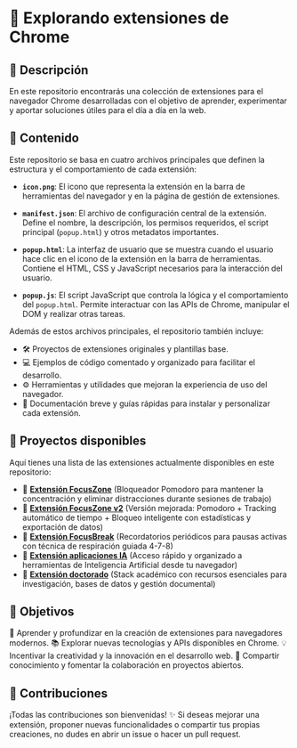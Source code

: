 🧩 Explorando extensiones de Chrome
===================================

## 📌 Descripción

En este repositorio encontrarás una colección de extensiones para el navegador Chrome desarrolladas con el objetivo de aprender, experimentar y aportar soluciones útiles para el día a día en la web.

## 📂 Contenido

Este repositorio se basa en cuatro archivos principales que definen la estructura y el comportamiento de cada extensión:

*   **`icon.png`**: El icono que representa la extensión en la barra de herramientas del navegador y en la página de gestión de extensiones.

*   **`manifest.json`**: El archivo de configuración central de la extensión. Define el nombre, la descripción, los permisos requeridos, el script principal (`popup.html`) y otros metadatos importantes.

*   **`popup.html`**: La interfaz de usuario que se muestra cuando el usuario hace clic en el icono de la extensión en la barra de herramientas. Contiene el HTML, CSS y JavaScript necesarios para la interacción del usuario.

*   **`popup.js`**: El script JavaScript que controla la lógica y el comportamiento del `popup.html`. Permite interactuar con las APIs de Chrome, manipular el DOM y realizar otras tareas.

Además de estos archivos principales, el repositorio también incluye:

*   🛠️ Proyectos de extensiones originales y plantillas base.
*   💻 Ejemplos de código comentado y organizado para facilitar el desarrollo.
*   ⚙️ Herramientas y utilidades que mejoran la experiencia de uso del navegador.
*   📖 Documentación breve y guías rápidas para instalar y personalizar cada extensión.

## 📂 Proyectos disponibles

Aquí tienes una lista de las extensiones actualmente disponibles en este repositorio:

*   📁 [**Extensión FocusZone**](./Extensión%20FocusZone/) (Bloqueador Pomodoro para mantener la concentración y eliminar distracciones durante sesiones de trabajo)
*   📁 [**Extensión FocusZone v2**](./Extensión%20FocusZone_v2/) (Versión mejorada: Pomodoro + Tracking automático de tiempo + Bloqueo inteligente con estadísticas y exportación de datos)
*   📁 [**Extensión FocusBreak**](./Extensión%20FocusBreak/) (Recordatorios periódicos para pausas activas con técnica de respiración guiada 4-7-8)
*   📁 [**Extensión aplicaciones IA**](./Extensión%20aplicaciones%20IA/) (Acceso rápido y organizado a herramientas de Inteligencia Artificial desde tu navegador)
*   📁 [**Extensión doctorado**](./Extensión%20doctorado/) (Stack académico con recursos esenciales para investigación, bases de datos y gestión documental)

## 🎯 Objetivos

🚀 Aprender y profundizar en la creación de extensiones para navegadores modernos.
📚 Explorar nuevas tecnologías y APIs disponibles en Chrome.
💡 Incentivar la creatividad y la innovación en el desarrollo web.
🤝 Compartir conocimiento y fomentar la colaboración en proyectos abiertos.

## 🤝 Contribuciones

¡Todas las contribuciones son bienvenidas! ✨
Si deseas mejorar una extensión, proponer nuevas funcionalidades o compartir tus propias creaciones, no dudes en abrir un issue o hacer un pull request.
